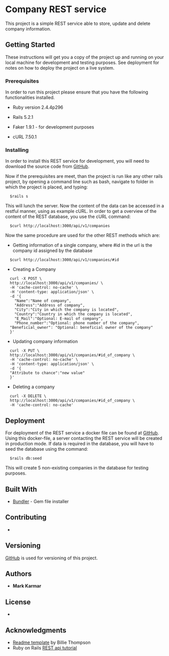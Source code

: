 # Company REST service

This project is a simple REST service able to store, update and delete company information.

## Getting Started

These instructions will get you a copy of the project up and running on your local machine for development and testing purposes. See deployment for notes on how to deploy the project on a live system.

### Prerequisites
In order to run this project please ensure that you have the following functionalities installed.

* Ruby version 2.4.4p296

* Rails 5.2.1

* Faker 1.9.1 - for development purposes

* cURL 7.50.1

### Installing

In order to install this REST service for development, you will need to download the source code from [GitHub](https://github.com/MKarmar/CompanyRESTservice).

Now if the prerequisites are meet, than the project is run like any other rails project, by opening a command line such as bash, navigate to folder in which the project is placed, and typing:
```
  $rails s
```

This will lunch the server. Now the content of the data can be accessed in a restful manner, using as example cURL. In order to get a overview of the content of the REST database, you use the cURL command:
```
  $curl http://localhost:3000/api/v1/companies
```

Now the same procedure are used for the other REST methods which are:
* Getting information of a single company, where #id in the url is the company id assigned by the database
```
  $curl http://localhost:3000/api/v1/companies/#id
```
* Creating a Company
```
  curl -X POST \
  http://localhost:3000/api/v1/companies/ \
  -H 'cache-control: no-cache' \
  -H 'content-type: application/json' \
  -d '{
	"Name":"Name of company",
	"Address":"Address of company",
	"City":"City in which the company is located",
	"Country":"Country in which the company is located",
	"E_Mail":"Optional: E-mail of company",
	"Phone_number":"Optional: phone number of the company",
  "Beneficial_owner": "Optional: beneficial owner of the company"
  }'
```
* Updating company information
```
  curl -X PUT \
  http://localhost:3000/api/v1/companies/#id_of_company \
  -H 'cache-control: no-cache' \
  -H 'content-type: application/json' \
  -d '{
  "Attribute to chance":"new value"
  }'
```
* Deleting a company
```
  curl -X DELETE \
  http://localhost:3000/api/v1/companies/#id_of_company \
  -H 'cache-control: no-cache'
```



## Deployment
For deployment of the REST service a docker file can be found at [GitHub](). Using this docker-file, a server contacting the REST service will be created in production mode. If data is required in the database, you will have to seed the database using the command:
```
  $rails db:seed
```
This will create 5 non-existing companies in the database for testing purposes.

## Built With

* [Bundler](https://bundler.io/) - Gem file installer

## Contributing
-

## Versioning

[GitHub](https://github.com/MKarmar/CompanyRESTservice) is used for versioning of this project.

## Authors
* **Mark Karmar**

## License
-

## Acknowledgments

* [Readme template](https://gist.github.com/PurpleBooth/109311bb0361f32d87a2) by Billie Thompson
* Ruby on Rails [REST api tutorial](https://www.youtube.com/watch?v=QojnRc7SS9o)
